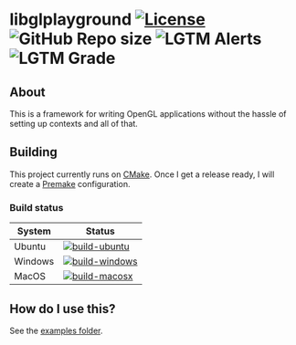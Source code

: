 # libglplayground [![License](https://img.shields.io/github/license/yodasoda1219/libglplayground)](https://github.com/yodasoda1219/libglplayground/blob/main/LICENSE) ![GitHub Repo size](https://img.shields.io/github/repo-size/yodasoda1219/libglplayground) ![LGTM Alerts](https://img.shields.io/lgtm/alerts/github/yodasoda1219/libglplayground) ![LGTM Grade](https://img.shields.io/lgtm/grade/cpp/github/yodasoda1219/libglplayground)

## About

This is a framework for writing OpenGL applications without the hassle of setting up contexts and all of that.

## Building

This project currently runs on [CMake](https://cmake.org). Once I get a release ready, I will create a [Premake](https://premake.github.io) configuration.

### Build status

| System  | Status |
| ---     | ---    |
| Ubuntu  | [![build-ubuntu](https://img.shields.io/github/workflow/status/yodasoda1219/libglplayground/build-ubuntu)](https://github.com/yodasoda1219/libglplayground/actions/workflows/build-ubuntu.yml)    |
| Windows | [![build-windows](https://img.shields.io/github/workflow/status/yodasoda1219/libglplayground/build-windows)](https://github.com/yodasoda1219/libglplayground/actions/workflows/build-windows.yml) |
| MacOS   | [![build-macosx](https://img.shields.io/github/workflow/status/yodasoda1219/libglplayground/build-macosx)](https://github.com/yodasoda1219/libglplayground/actions/workflows/build-macosx.yml)    |

## How do I use this?

See the [examples folder](examples/).